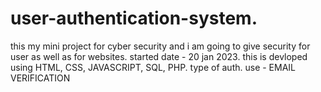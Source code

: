 # user-authentication-system.
this my mini project for cyber security and i am going to give security for user as well as for websites.
started date - 20 jan 2023.
this is devloped using HTML, CSS, JAVASCRIPT, SQL, PHP.
type of auth. use - EMAIL VERIFICATION 
